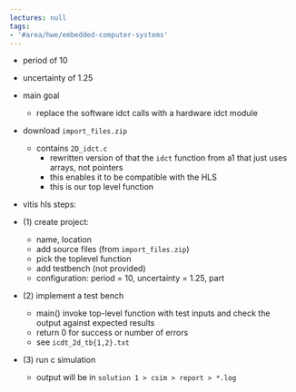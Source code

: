 ```yaml
---
lectures: null
tags:
- '#area/hwe/embedded-computer-systems'
---
```


- period of 10

- uncertainty of 1.25

- main goal

  - replace the software idct calls with a hardware idct module

- download `import_files.zip`

  - contains `2D_idct.c`
    - rewritten version of that the `idct` function from a1 that just uses arrays, not pointers
    - this enables it to be compatible with the HLS
    - this is our top level function

- vitis hls steps:

- (1) create project:

  - name, location
  - add source files (from `import_files.zip`)
  - pick the toplevel function
  - add testbench (not provided)
  - configuration: period = 10, uncertainty = 1.25, part

- (2) implement a test bench

  - main() invoke top-level function with test inputs and check the output against expected results
  - return 0 for success or number of errors
  - see `icdt_2d_tb{1,2}.txt`

- (3) run c simulation

  - output will be in `solution 1 > csim > report > *.log`